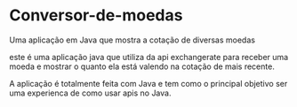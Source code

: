 # Conversor-de-moedas
Uma aplicação em Java que mostra a cotação de diversas moedas


este é uma aplicação java que utiliza da api exchangerate para receber uma moeda e mostrar o quanto ela está valendo na cotação de mais recente.


A aplicação é totalmente feita com Java e tem como o principal objetivo ser uma experienca de como usar apis no Java.

